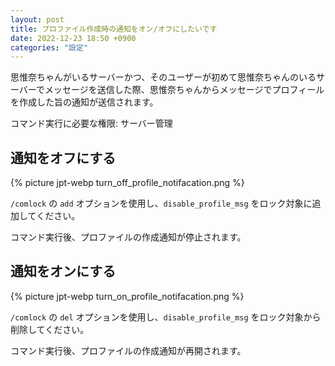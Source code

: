 ```yaml
---
layout: post
title: プロファイル作成時の通知をオン/オフにしたいです
date: 2022-12-23 18:50 +0900
categories: "設定"
---
```


思惟奈ちゃんがいるサーバーかつ、そのユーザーが初めて思惟奈ちゃんのいるサーバーでメッセージを送信した際、思惟奈ちゃんからメッセージでプロフィールを作成した旨の通知が送信されます。

コマンド実行に必要な権限: サーバー管理

## 通知をオフにする

{% picture jpt-webp turn_off_profile_notifacation.png %}

`/comlock` の `add` オプションを使用し、`disable_profile_msg` をロック対象に追加してください。

コマンド実行後、プロファイルの作成通知が停止されます。

## 通知をオンにする

{% picture jpt-webp turn_on_profile_notifacation.png %}

`/comlock` の `del` オプションを使用し、`disable_profile_msg` をロック対象から削除してください。

コマンド実行後、プロファイルの作成通知が再開されます。
